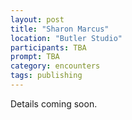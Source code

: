 ```yaml
---
layout: post
title: "Sharon Marcus"
location: "Butler Studio"
participants: TBA
prompt: TBA
category: encounters
tags: publishing
---
```


Details coming soon.
